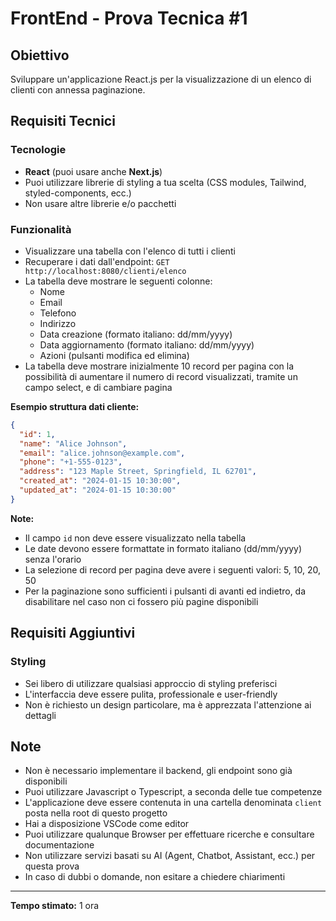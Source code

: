 # FrontEnd - Prova Tecnica #1

## Obiettivo

Sviluppare un'applicazione React.js per la visualizzazione di un elenco di clienti con annessa paginazione.

## Requisiti Tecnici

### Tecnologie

- **React** (puoi usare anche **Next.js**)
- Puoi utilizzare librerie di styling a tua scelta (CSS modules, Tailwind, styled-components, ecc.)
- Non usare altre librerie e/o pacchetti

### Funzionalità

- Visualizzare una tabella con l'elenco di tutti i clienti
- Recuperare i dati dall'endpoint: `GET http://localhost:8080/clienti/elenco`
- La tabella deve mostrare le seguenti colonne:
  - Nome
  - Email
  - Telefono
  - Indirizzo
  - Data creazione (formato italiano: dd/mm/yyyy)
  - Data aggiornamento (formato italiano: dd/mm/yyyy)
  - Azioni (pulsanti modifica ed elimina)
- La tabella deve mostrare inizialmente 10 record per pagina con la possibilità di aumentare il numero di record visualizzati, tramite un campo select, e di cambiare pagina

**Esempio struttura dati cliente:**

```json
{
  "id": 1,
  "name": "Alice Johnson",
  "email": "alice.johnson@example.com",
  "phone": "+1-555-0123",
  "address": "123 Maple Street, Springfield, IL 62701",
  "created_at": "2024-01-15 10:30:00",
  "updated_at": "2024-01-15 10:30:00"
}
```

**Note:**

- Il campo `id` non deve essere visualizzato nella tabella
- Le date devono essere formattate in formato italiano (dd/mm/yyyy) senza l'orario
- La selezione di record per pagina deve avere i seguenti valori: 5, 10, 20, 50
- Per la paginazione sono sufficienti i pulsanti di avanti ed indietro, da disabilitare nel caso non ci fossero più pagine disponibili

## Requisiti Aggiuntivi

### Styling

- Sei libero di utilizzare qualsiasi approccio di styling preferisci
- L'interfaccia deve essere pulita, professionale e user-friendly
- Non è richiesto un design particolare, ma è apprezzata l'attenzione ai dettagli

## Note

- Non è necessario implementare il backend, gli endpoint sono già disponibili
- Puoi utilizzare Javascript o Typescript, a seconda delle tue competenze
- L'applicazione deve essere contenuta in una cartella denominata `client` posta nella root di questo progetto
- Hai a disposizione VSCode come editor
- Puoi utilizzare qualunque Browser per effettuare ricerche e consultare documentazione
- Non utilizzare servizi basati su AI (Agent, Chatbot, Assistant, ecc.) per questa prova
- In caso di dubbi o domande, non esitare a chiedere chiarimenti

---

**Tempo stimato:** 1 ora
